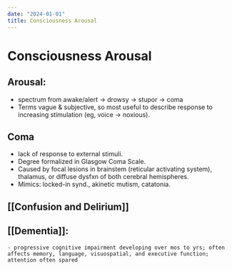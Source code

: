 ```yaml
---
date: "2024-01-01"
title: Consciousness Arousal
---
```


# Consciousness Arousal

## Arousal:
- spectrum from awake/alert → drowsy → stupor → coma
- Terms vague & subjective, so most useful to describe response to increasing stimulation (eg, voice → noxious).

## Coma
* lack of response to external stimuli.
* Degree formalized in Glasgow Coma Scale.
* Caused by focal lesions in brainstem (reticular activating system), thalamus, or diffuse dysfxn of both cerebral hemispheres.
* Mimics: locked-in synd., akinetic mutism, catatonia.

## [[Confusion and Delirium]]
## [[Dementia]]:
	- progressive cognitive impairment developing over mos to yrs; often affects memory, language, visuospatial, and executive function; attention often spared
